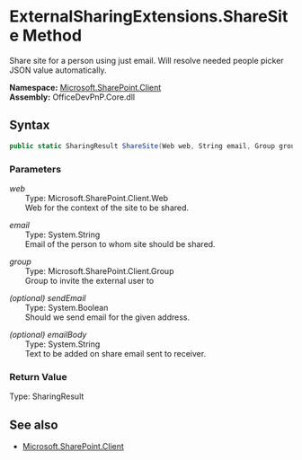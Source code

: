 # ExternalSharingExtensions.ShareSite Method  
Share site for a person using just email. Will resolve needed people picker JSON value automatically.  

**Namespace:** [Microsoft.SharePoint.Client](Microsoft.SharePoint.Client.md)  
**Assembly:** OfficeDevPnP.Core.dll  
## Syntax
```C#
public static SharingResult ShareSite(Web web, String email, Group group, Boolean sendEmail, String emailBody)
```
### Parameters
*web*  
&emsp;&emsp;Type: Microsoft.SharePoint.Client.Web  
&emsp;&emsp;Web for the context of the site to be shared.  

*email*  
&emsp;&emsp;Type: System.String  
&emsp;&emsp;Email of the person to whom site should be shared.  

*group*  
&emsp;&emsp;Type: Microsoft.SharePoint.Client.Group  
&emsp;&emsp;Group to invite the external user to  

*(optional) sendEmail*  
&emsp;&emsp;Type: System.Boolean  
&emsp;&emsp;Should we send email for the given address.  

*(optional) emailBody*  
&emsp;&emsp;Type: System.String  
&emsp;&emsp;Text to be added on share email sent to receiver.  

### Return Value
Type: SharingResult  

## See also
- [Microsoft.SharePoint.Client](Microsoft.SharePoint.Client.md)

